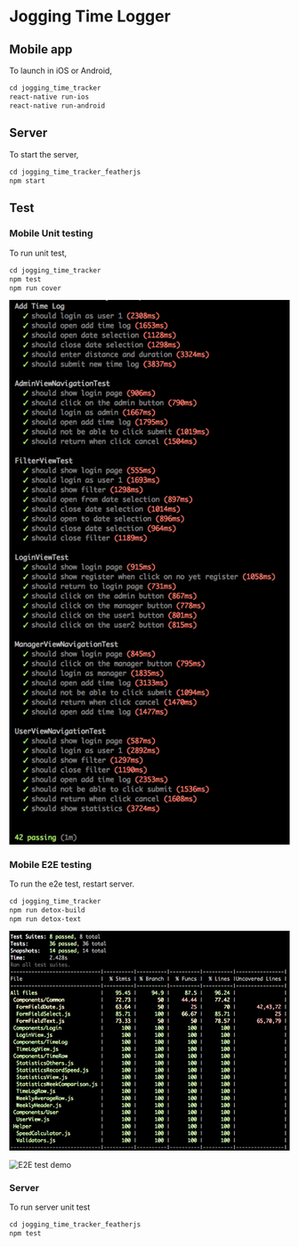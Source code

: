 # Jogging Time Logger


## Mobile app

To launch in iOS or Android,


```
cd jogging_time_tracker
react-native run-ios 
react-native run-android
```

## Server

To start the server,

```
cd jogging_time_tracker_featherjs
npm start
```

## Test

### Mobile Unit testing

To run unit test,

```
cd jogging_time_tracker
npm test
npm run cover
```

![E2E Test](doc/detox_test.png "E2E Test Result")

### Mobile E2E testing

To run the e2e test, restart server. 

```
cd jogging_time_tracker
npm run detox-build
npm run detox-text
```

![Test Coverage](doc/jest_cover.png "Test Coverage Result")

![E2E test demo](doc/jest_demo.gif "Test Coverage Test demo")


### Server

To run server unit test

```
cd jogging_time_tracker_featherjs
npm test
```
